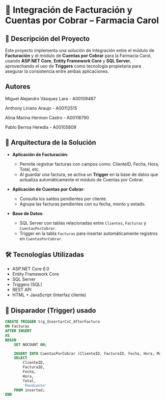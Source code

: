 # 💊 Integración de Facturación y Cuentas por Cobrar – Farmacia Carol

## 📌 Descripción del Proyecto
Este proyecto implementa una solución de integración entre el módulo de **Facturación** y el módulo de **Cuentas por Cobrar** para la Farmacia Carol, usando **ASP.NET Core**, **Entity Framework Core** y **SQL Server**, aprovechando el uso de **Triggers** como tecnología propietaria para asegurar la consistencia entre ambas aplicaciones.

## Autores

Miguel Alejandro Vásquez Lara - A00109487

Anthony Liriano Araujo - A00112515

Alina Marina Hermon Castro - A00116790

Pablo Berroa Heredia - A00105809

## 🧩 Arquitectura de la Solución

- **Aplicación de Facturación**:
  - Permite registrar facturas con campos como: ClienteID, Fecha, Hora, Total, etc.
  - Al guardar una factura, se activa un **Trigger** en la base de datos que actualiza automáticamente el módulo de Cuentas por Cobrar.

- **Aplicación de Cuentas por Cobrar**:
  - Consulta los saldos pendientes por cliente.
  - Agrupa las facturas pendientes con su fecha, monto y estado.

- **Base de Datos**:
  - SQL Server con tablas relacionadas entre `Clientes`, `Facturas` y `CuentasPorCobrar`.
  - Trigger en la tabla `Facturas` para insertar automáticamente registros en `CuentasPorCobrar`.

## 🛠️ Tecnologías Utilizadas

- ASP.NET Core 6.0
- Entity Framework Core
- SQL Server
- Triggers (SQL)
- REST API
- HTML + JavaScript (Interfaz cliente)

## 🔁 Disparador (Trigger) usado

```sql
CREATE TRIGGER trg_InsertarCxC_AfterFactura
ON Facturas
AFTER INSERT
AS
BEGIN
    SET NOCOUNT ON;

    INSERT INTO CuentasPorCobrar (ClienteID, FacturaID, Fecha, Hora, Monto, Estado)
    SELECT
        ClienteID,
        FacturaID,
        Fecha,
        Hora,
        Total,
        'Pendiente'
    FROM inserted;
END
